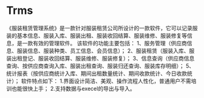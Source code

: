 # Trms
 《服装租赁管理系统》是一款针对服装租赁公司所设计的一款软件，它可以记录服装的基本信息、服装入库、服装出租、服装收回结算、服装维修、服装修复等信息，是一款有效的管理软件。 该软件的功能主要包括： 1、服务管理（供应商信息、服装信息、服装种类、员工信息、会员信息）； 2、服装租赁（服装入库、服装出租登记、服装收回结算、服装维修、服装修复）； 3、信息查询（供应商信息查询、按供应商查询入库、服装出租查询、服装归还查询、服装库存明细）； 5、统计报表（按供应商统计入库、期间出租数量统计、期间收款统计、今日收款统计）； 软件特点如下： 1.界面设计简洁、美观、操作流程人性化，普通用户不需培训也能很快上手； 2.支持数据与execel的导出与导入。
